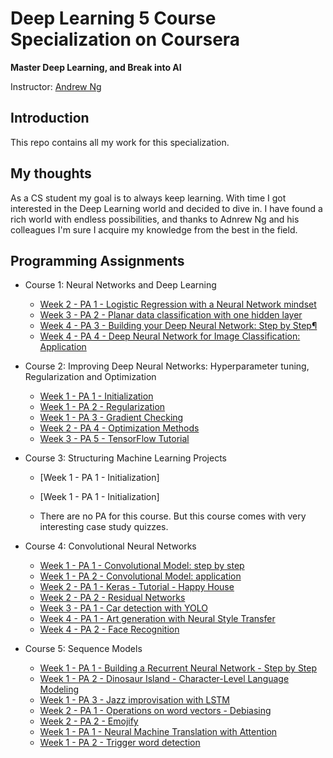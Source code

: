 # Deep Learning 5 Course Specialization on Coursera

**Master Deep Learning, and Break into AI**

Instructor: [Andrew Ng](http://www.andrewng.org/)

## Introduction

This repo contains all my work for this specialization. 

## My thoughts

As a CS student my goal is to always keep learning.
With time I got interested in the Deep Learning world and decided to dive in.
I have found a rich world with endless possibilities, and thanks to Adnrew Ng and his colleagues I'm sure I acquire my knowledge from the best in the field.


## Programming Assignments

- Course 1: Neural Networks and Deep Learning

  - [Week 2 - PA 1 - Logistic Regression with a Neural Network mindset](https://github.com/MaykaS/Deep-Learning/blob/main/Neural%20Networks%20and%20Deep%20Learning/Logistic_Regression_with_a_Neural_Network_mindset_v6a.ipynb)
  - [Week 3 - PA 2 - Planar data classification with one hidden layer](https://github.com/MaykaS/Deep-Learning/blob/main/Neural%20Networks%20and%20Deep%20Learning/Planar_data_classification_with_onehidden_layer_v6c.ipynb)
  - [Week 4 - PA 3 - Building your Deep Neural Network: Step by Step¶](https://github.com/MaykaS/Deep-Learning/blob/main/Neural%20Networks%20and%20Deep%20Learning/Building_your_Deep_Neural_Network_Step_by_Step_v8a.ipynb)
  - [Week 4 - PA 4 - Deep Neural Network for Image Classification: Application](https://github.com/MaykaS/Deep-Learning/blob/main/Neural%20Networks%20and%20Deep%20Learning/Deep%2BNeural%2BNetwork%2B-%2BApplication%2Bv8.ipynb)

- Course 2: Improving Deep Neural Networks: Hyperparameter tuning, Regularization and Optimization

  - [Week 1 - PA 1 - Initialization](https://github.com/MaykaS/Deep-Learning/blob/main/Improving%20Deep%20Neural%20Networks/Initialization.ipynb)
  - [Week 1 - PA 2 - Regularization](https://github.com/MaykaS/Deep-Learning/blob/main/Improving%20Deep%20Neural%20Networks/Regularization_v2a.ipynb)
  - [Week 1 - PA 3 - Gradient Checking](https://github.com/MaykaS/Deep-Learning/blob/main/Improving%20Deep%20Neural%20Networks/Gradient%20Checking%2Bv1.ipynb)
  - [Week 2 - PA 4 - Optimization Methods](https://github.com/MaykaS/Deep-Learning/blob/main/Improving%20Deep%20Neural%20Networks/Optimization_methods_v1b.ipynb)
  - [Week 3 - PA 5 - TensorFlow Tutorial](https://github.com/MaykaS/Deep-Learning/blob/main/Improving%20Deep%20Neural%20Networks/TensorFlow_Tutorial_v3b.ipynb)

- Course 3: Structuring Machine Learning Projects
  - [Week 1 - PA 1 - Initialization]
  - [Week 1 - PA 1 - Initialization]

  - There are no PA for this course. But this course comes with very interesting case study quizzes.
  
- Course 4: Convolutional Neural Networks

  - [Week 1 - PA 1 - Convolutional Model: step by step](https://github.com/MaykaS/Deep-Learning/blob/main/Convolutional%20Neural%20Networks/Convolution_model_Step_by_Step_v2a.ipynb)
  - [Week 1 - PA 2 - Convolutional Model: application](https://github.com/MaykaS/Deep-Learning/blob/main/Convolutional%20Neural%20Networks/Convolution_model_Application_v1a.ipynb)
  - [Week 2 - PA 1 - Keras - Tutorial - Happy House](https://github.com/MaykaS/Deep-Learning/blob/main/Convolutional%20Neural%20Networks/Keras_Tutorial_v2a.ipynb)
  - [Week 2 - PA 2 - Residual Networks](https://github.com/MaykaS/Deep-Learning/blob/main/Convolutional%20Neural%20Networks/Residual_Networks_v2a.ipynb)
  - [Week 3 - PA 1 - Car detection with YOLO](https://github.com/MaykaS/Deep-Learning/blob/main/Convolutional%20Neural%20Networks/Autonomous_driving_application_Car_detection_v3a.ipynb)
  - [Week 4 - PA 1 - Art generation with Neural Style Transfer](https://github.com/MaykaS/Deep-Learning/blob/main/Convolutional%20Neural%20Networks/Art_Generation_with_Neural_Style_Transfer_v3a.ipynb)
  - [Week 4 - PA 2 - Face Recognition](https://github.com/MaykaS/Deep-Learning/blob/main/Convolutional%20Neural%20Networks/Face_Recognition_v3a.ipynb)

- Course 5: Sequence Models

  - [Week 1 - PA 1 - Building a Recurrent Neural Network - Step by Step](https://github.com/MaykaS/Deep-Learning/blob/main/Sequence%20Models/Building_a_Recurrent_Neural_Network_Step_by_Step_v3b.ipynb)
  - [Week 1 - PA 2 - Dinosaur Island - Character-Level Language Modeling](https://github.com/MaykaS/Deep-Learning/blob/main/Sequence%20Models/Dinosaurus_Island_Character_level_language_model_final_v3b.ipynb)
  - [Week 1 - PA 3 - Jazz improvisation with LSTM](https://github.com/MaykaS/Deep-Learning/blob/main/Sequence%20Models/Improvise_a_Jazz_Solo_with_an_LSTM_Network_v3a.ipynb)
  - [Week 2 - PA 1 - Operations on word vectors - Debiasing](https://github.com/MaykaS/Deep-Learning/blob/main/Sequence%20Models/Operations_on_word_vectors_v2a.ipynb)
  - [Week 2 - PA 2 - Emojify](https://github.com/MaykaS/Deep-Learning/blob/main/Sequence%20Models/Emojify_v2a.ipynb)
  - [Week 1 - PA 1 - Neural Machine Translation with Attention](https://github.com/MaykaS/Deep-Learning/blob/main/Sequence%20Models/Neural_machine_translation_with_attention_v4a.ipynb)
  - [Week 1 - PA 2 - Trigger word detection](https://github.com/MaykaS/Deep-Learning/blob/main/Sequence%20Models/Trigger_word_detection_v1a.ipynb)





